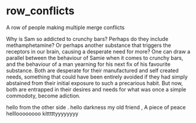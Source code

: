 # row_conflicts

A row of people making multiple merge conflicts

Why is Sam so addicted to crunchy bars? Perhaps do they include methamphetamine? Or perhaps another substance that triggers the receptors in our brain, causing a desperate need for more? One can draw a parallel between the behaviour of Samie when it comes to crunchy bars, and the behaviour of a man yearning for his next fix of his favourite substance. Both are desperate for their manufactured and self created needs, something that could have been entirely avoided if they had simply abstained from their initial exposure to such a precarious habit. But now, both are entrapped in their desires and needs for what was once a simple commodoty, become adiction.

hello from the other side .
hello darkness my old friend ,
A piece of peace 
hellloooooooo kitttttyyyyyyyy

